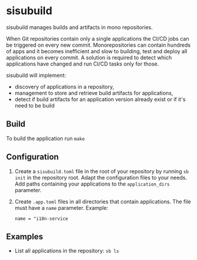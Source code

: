 # sisubuild

sisubuild manages builds and artifacts in mono repositories.

When Git repositories contain only a single applications the CI/CD jobs can be
triggered on every new commit.
Monorepositories can contain hundreds of apps and it becomes inefficient and
slow to building, test and deploy all applications on every commit.
A solution is required to detect which applications have changed and run CI/CD
tasks only for those.

sisubuild will implement:
- discovery of applications in a repository,
- management to store and retrieve build artifacts for applications,
- detect if build artifacts for an application version already exist or if it's
  need to be build


[modeline]: # ( vi:set tabstop=4 shiftwidth=4 tw=80 expandtab spell spl=en : )

## Build
To build the application run `make`

## Configuration
1. Create a `sisubuild.toml` file in the root of your repository by running 
   `sb init` in the repository root.
   Adapt the configuration files to your needs. Add paths containing your
   applications to the `application_dirs` parameter.



2. Create `.app.toml` files in all directories that contain applications. The
   file must have a `name` parameter. Example:

   ```
   name = "i18n-service
   ```


## Examples
- List all applications in the repository:
  `sb ls`
